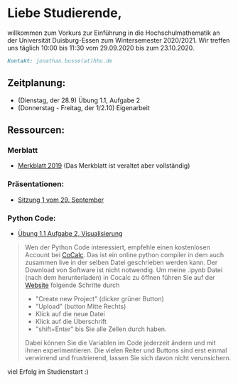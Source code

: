 # Liebe Studierende,
willkommen zum Vorkurs zur Einführung in die Hochschulmathematik an der Universität Duisburg-Essen zum Wintersemester 2020/2021. Wir treffen uns täglich 10:00 bis 11:30 vom 29.09.2020 bis zum 23.10.2020.

```markdown
Kontakt: jonathan.busse(at)hhu.de
```

## Zeitplanung:
- (Dienstag, der 28.9) Übung 1.1, Aufgabe 2
- (Donnerstag - Freitag, der 1/2.10) Eigenarbeit

## Ressourcen:
### Merblatt
- [Merkblatt 2019](https://github.com/JonathanVorkurs/MathematikVorkurs2019/blob/master/MerkblattMathematikVorkurs2019.pdf) (Das Merkblatt ist veraltet aber vollständig)

### Präsentationen:
- [Sitzung 1 vom 29. September](https://github.com/JoKaBus/VEH2020/blob/master/Pres1-2020-29-09.pdf)

### Python Code:
- [Übung 1.1 Aufgabe 2, Visualisierung](https://github.com/JoKaBus/VEH2020/blob/master/Uebung11Aufgabe12_upload.ipynb)

> Wen der Python Code interessiert, empfehle einen kostenlosen Account bei [CoCalc](cocal.com).
> Das ist ein online python compiler in dem auch zusammen live in der selben Datei geschrieben werden kann.
> Der Download von Software ist nicht notwendig.
> Um meine .ipynb Datei (nach dem herunterladen) in Cocalc zu öffnen führen Sie auf der [Website](cocalc.com) folgende Schritte durch
> -  "Create new Project" (dicker grüner Button)
> - "Upload" (button Mitte Rechts)
> - Klick auf die neue Datei
> - Klick auf die Überschrift
> - "shift+Enter" bis Sie alle Zellen durch haben.  
>
> Dabei können Sie die Variablen im Code jederzeit ändern und mit ihnen experimentieren.
> Die vielen Reiter und Buttons sind erst einmal verwirrend und frustrierend, lassen Sie sich davon nicht verunsichern.

viel Erfolg im Studienstart :)
